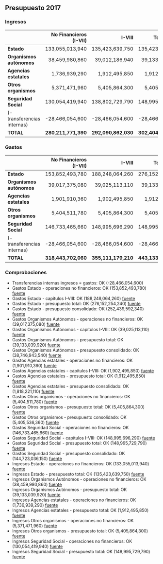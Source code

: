 ## Presupuesto 2017

### Ingresos

|                             | No Financieros (I-VII) | I-VIII | Total (I-IX) | Consolidado |
| :-------------------------- | ---------------------: | -----: | -----------: | ----------: |
| **Estado**                  | 133,055,013,940|135,423,639,750|135,423,639,750|134,844,769,680
| **Organismos autónomos**    | 38,459,980,860|39,012,186,940|39,133,039,920|34,950,606,730
| **Agencias estatales**      | 1,736,939,290|1,912,495,850|1,912,495,850|542,889,060
| **Otros organismos**        | 5,371,471,960|5,405,864,300|5,405,864,300|232,406,030
| **Seguridad Social**        | 130,054,419,940|138,802,729,790|148,995,729,790|131,834,043,510
| (- transferencias internas) | -28,466,054,600|-28,466,054,600|-28,466,054,600|
| **TOTAL**                   | **280,211,771,390**|**292,090,862,030**|**302,404,715,010**|**302,404,715,010**

### Gastos

|                             | No Financieros (I-VII) | I-VIII | Total (I-IX) | Consolidado |
| :-------------------------- |----------------------: | -----: | -----------: | ----------: |
| **Estado**                  | 153,852,493,780|188,248,064,260|276,152,254,240|252,439,592,340
| **Organismos autónomos**    | 39,017,375,080|39,025,113,110|39,133,039,920|38,746,943,540
| **Agencias estatales**      | 1,901,910,360|1,902,495,850|1,912,495,850|1,818,221,110
| **Otros organismos**        | 5,404,511,780|5,405,864,300|5,405,864,300|5,405,536,360
| **Seguridad Social**        | 146,733,465,660|148,995,696,290|148,995,729,790|144,723,036,150
| (- transferencias internas) | -28,466,054,600|-28,466,054,600|-28,466,054,600|
| **TOTAL**                   | **318,443,702,060**|**355,111,179,210**|**443,133,329,500**|**443,133,329,500**

### Comprobaciones

 * Transferencias internas ingresos = gastos: OK (-28,466,054,600)
 * Gastos Estado - operaciones no financieros: OK (153,852,493,780)   [fuente](http://www.sepg.pap.minhap.gob.es/Presup/PGE2017Proyecto/MaestroDocumentos/PGE-ROM/doc/HTM/N_17_A_R_6_2_801_1_3.HTM)
 * Gastos Estado - capítulos I-VIII: OK (188,248,064,260)   [fuente](http://www.sepg.pap.minhap.gob.es/Presup/PGE2017Proyecto/MaestroDocumentos/PGE-ROM/doc/HTM/N_17_A_R_6_2_801_1_3.HTM)
 * Gastos Estado - presupuesto total: OK (276,152,254,240)   [fuente](http://www.sepg.pap.minhap.gob.es/Presup/PGE2017Proyecto/MaestroDocumentos/PGE-ROM/doc/HTM/N_17_A_R_6_2_801_1_3.HTM)
 * Gastos Estado - presupuesto consolidado: OK (252,439,592,340)   [fuente](http://www.sepg.pap.minhap.gob.es/Presup/PGE2017Proyecto/MaestroDocumentos/PGE-ROM/doc/HTM/N_17_A_R_6_2_801_1_3.HTM)
 * Gastos Organismos Autónomos - operaciones no financieros: OK (39,017,375,080)   [fuente](http://www.sepg.pap.minhap.gob.es/Presup/PGE2017Proyecto/MaestroDocumentos/PGE-ROM/doc/HTM/N_17_A_R_6_2_802_1_3.HTM)
 * Gastos Organismos Autónomos - capítulos I-VIII: OK (39,025,113,110)   [fuente](http://www.sepg.pap.minhap.gob.es/Presup/PGE2017Proyecto/MaestroDocumentos/PGE-ROM/doc/HTM/N_17_A_R_6_2_802_1_3.HTM)
 * Gastos Organismos Autónomos - presupuesto total: OK (39,133,039,920)   [fuente](http://www.sepg.pap.minhap.gob.es/Presup/PGE2017Proyecto/MaestroDocumentos/PGE-ROM/doc/HTM/N_17_A_R_6_2_802_1_3.HTM)
 * Gastos Organismos Autónomos - presupuesto consolidado: OK (38,746,943,540)   [fuente](http://www.sepg.pap.minhap.gob.es/Presup/PGE2017Proyecto/MaestroDocumentos/PGE-ROM/doc/HTM/N_17_A_R_6_2_802_1_3.HTM)
 * Gastos Agencias estatales - operaciones no financieros: OK (1,901,910,360)   [fuente](http://www.sepg.pap.minhap.gob.es/Presup/PGE2017Proyecto/MaestroDocumentos/PGE-ROM/doc/HTM/N_17_A_R_6_2_803_1_3.HTM)
 * Gastos Agencias estatales - capítulos I-VIII: OK (1,902,495,850)   [fuente](http://www.sepg.pap.minhap.gob.es/Presup/PGE2017Proyecto/MaestroDocumentos/PGE-ROM/doc/HTM/N_17_A_R_6_2_803_1_3.HTM)
 * Gastos Agencias estatales - presupuesto total: OK (1,912,495,850)   [fuente](http://www.sepg.pap.minhap.gob.es/Presup/PGE2017Proyecto/MaestroDocumentos/PGE-ROM/doc/HTM/N_17_A_R_6_2_803_1_3.HTM)
 * Gastos Agencias estatales - presupuesto consolidado: OK (1,818,221,110)   [fuente](http://www.sepg.pap.minhap.gob.es/Presup/PGE2017Proyecto/MaestroDocumentos/PGE-ROM/doc/HTM/N_17_A_R_6_2_803_1_3.HTM)
 * Gastos Otros organismos - operaciones no financieros: OK (5,404,511,780)   [fuente](http://www.sepg.pap.minhap.gob.es/Presup/PGE2017Proyecto/MaestroDocumentos/PGE-ROM/doc/HTM/N_17_A_R_6_2_804_1_3.HTM)
 * Gastos Otros organismos - presupuesto total: OK (5,405,864,300)   [fuente](http://www.sepg.pap.minhap.gob.es/Presup/PGE2017Proyecto/MaestroDocumentos/PGE-ROM/doc/HTM/N_17_A_R_6_2_804_1_3.HTM)
 * Gastos Otros organismos - presupuesto consolidado: OK (5,405,536,360)   [fuente](http://www.sepg.pap.minhap.gob.es/Presup/PGE2017Proyecto/MaestroDocumentos/PGE-ROM/doc/HTM/N_17_A_R_6_2_804_1_3.HTM)
 * Gastos Seguridad Social - operaciones no financieros: OK (146,733,465,660)   [fuente](http://www.sepg.pap.minhap.gob.es/Presup/PGE2017Proyecto/MaestroDocumentos/PGE-ROM/doc/HTM/N_17_A_R_6_2_805_1_3.HTM)
 * Gastos Seguridad Social - capítulos I-VIII: OK (148,995,696,290)   [fuente](http://www.sepg.pap.minhap.gob.es/Presup/PGE2017Proyecto/MaestroDocumentos/PGE-ROM/doc/HTM/N_17_A_R_6_2_805_1_3.HTM)
 * Gastos Seguridad Social - presupuesto total: OK (148,995,729,790)   [fuente](http://www.sepg.pap.minhap.gob.es/Presup/PGE2017Proyecto/MaestroDocumentos/PGE-ROM/doc/HTM/N_17_A_R_6_2_805_1_3.HTM)
 * Gastos Seguridad Social - presupuesto consolidado: OK (144,723,036,150)   [fuente](http://www.sepg.pap.minhap.gob.es/Presup/PGE2017Proyecto/MaestroDocumentos/PGE-ROM/doc/HTM/N_17_A_R_6_2_805_1_3.HTM)
 * Ingresos Estado - operaciones no financieros: OK (133,055,013,940)   [fuente](http://www.sepg.pap.minhap.gob.es/Presup/PGE2017Proyecto/MaestroDocumentos/PGE-ROM/doc/HTM/N_17_A_R_6_1_101_1_5_1.HTM)
 * Ingresos Estado - presupuesto total: OK (135,423,639,750)   [fuente](http://www.sepg.pap.minhap.gob.es/Presup/PGE2017Proyecto/MaestroDocumentos/PGE-ROM/doc/HTM/N_17_A_R_6_1_101_1_5_1.HTM)
 * Ingresos Organismos Autónomos - operaciones no financieros: OK (38,459,980,860)   [fuente](http://www.sepg.pap.minhap.gob.es/Presup/PGE2017Proyecto/MaestroDocumentos/PGE-ROM/doc/HTM/N_17_A_R_6_1_102_1_4_1.HTM)
 * Ingresos Organismos Autónomos - presupuesto total: OK (39,133,039,920)   [fuente](http://www.sepg.pap.minhap.gob.es/Presup/PGE2017Proyecto/MaestroDocumentos/PGE-ROM/doc/HTM/N_17_A_R_6_1_102_1_4_1.HTM)
 * Ingresos Agencias estatales - operaciones no financieros: OK (1,736,939,290)   [fuente](http://www.sepg.pap.minhap.gob.es/Presup/PGE2017Proyecto/MaestroDocumentos/PGE-ROM/doc/HTM/N_17_A_R_6_1_103_1_4_1.HTM)
 * Ingresos Agencias estatales - presupuesto total: OK (1,912,495,850)   [fuente](http://www.sepg.pap.minhap.gob.es/Presup/PGE2017Proyecto/MaestroDocumentos/PGE-ROM/doc/HTM/N_17_A_R_6_1_103_1_4_1.HTM)
 * Ingresos Otros organismos - operaciones no financieros: OK (5,371,471,960)   [fuente](http://www.sepg.pap.minhap.gob.es/Presup/PGE2017Proyecto/MaestroDocumentos/PGE-ROM/doc/HTM/N_17_A_R_6_1_104_1_4_1.HTM)
 * Ingresos Otros organismos - presupuesto total: OK (5,405,864,300)   [fuente](http://www.sepg.pap.minhap.gob.es/Presup/PGE2017Proyecto/MaestroDocumentos/PGE-ROM/doc/HTM/N_17_A_R_6_1_104_1_4_1.HTM)
 * Ingresos Seguridad Social - operaciones no financieros: OK (130,054,419,940)   [fuente](http://www.sepg.pap.minhap.gob.es/Presup/PGE2017Proyecto/MaestroDocumentos/PGE-ROM/doc/HTM/N_17_A_R_6_1_105_1_5_1.HTM)
 * Ingresos Seguridad Social - presupuesto total: OK (148,995,729,790)   [fuente](http://www.sepg.pap.minhap.gob.es/Presup/PGE2017Proyecto/MaestroDocumentos/PGE-ROM/doc/HTM/N_17_A_R_6_1_105_1_5_1.HTM)
